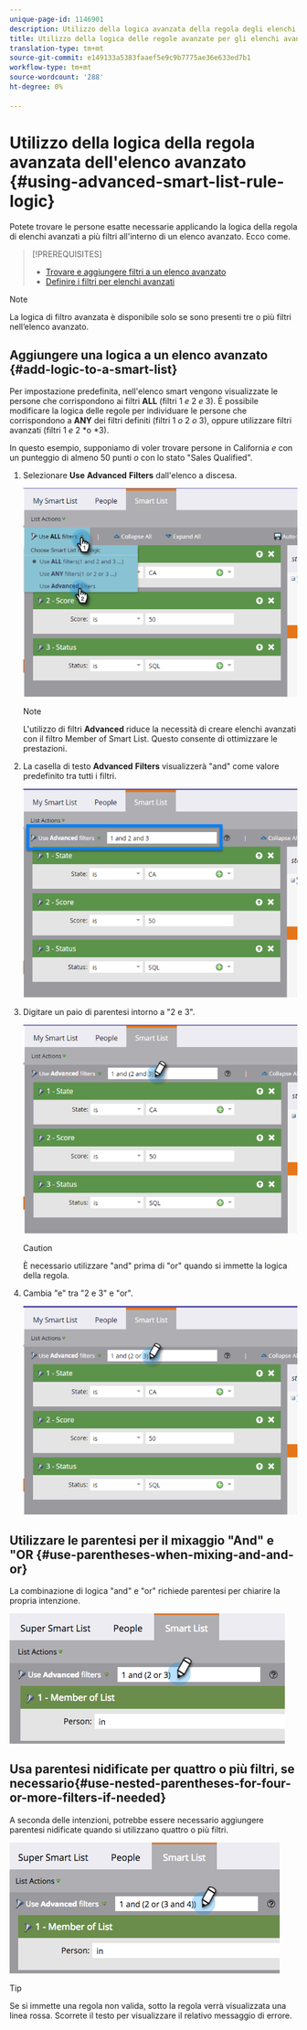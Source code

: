 ```yaml
---
unique-page-id: 1146901
description: Utilizzo della logica avanzata della regola degli elenchi avanzati - Documenti Marketo - Documentazione del prodotto
title: Utilizzo della logica delle regole avanzate per gli elenchi avanzati
translation-type: tm+mt
source-git-commit: e149133a5383faaef5e9c9b7775ae36e633ed7b1
workflow-type: tm+mt
source-wordcount: '288'
ht-degree: 0%

---
```



# Utilizzo della logica della regola avanzata dell&#39;elenco avanzato {#using-advanced-smart-list-rule-logic}

Potete trovare le persone esatte necessarie applicando la logica della regola di elenchi avanzati a più filtri all&#39;interno di un elenco avanzato. Ecco come.

>[!PREREQUISITES]
>
>* [Trovare e aggiungere filtri a un elenco avanzato](../../../../product-docs/core-marketo-concepts/smart-lists-and-static-lists/creating-a-smart-list/find-and-add-filters-to-a-smart-list.md)
>* [Definire i filtri per elenchi avanzati](../../../../product-docs/core-marketo-concepts/smart-lists-and-static-lists/creating-a-smart-list/define-smart-list-filters.md)

>



>[!NOTE]
>
>La logica di filtro avanzata è disponibile solo se sono presenti tre o più filtri nell’elenco avanzato.

## Aggiungere una logica a un elenco avanzato {#add-logic-to-a-smart-list}

Per impostazione predefinita, nell&#39;elenco smart vengono visualizzate le persone che corrispondono ai filtri **ALL** (filtri 1 *e* 2 *e* 3). È possibile modificare la logica delle regole per individuare le persone che corrispondono a **ANY** dei filtri definiti (filtri 1 *o* 2 *o* 3), oppure utilizzare filtri avanzati (filtri 1 *e* 2 *o *3).

In questo esempio, supponiamo di voler trovare persone in California *e* con un punteggio di almeno 50 punti *o* con lo stato &quot;Sales Qualified&quot;.

1. Selezionare **Use** **Advanced** **Filters** dall&#39;elenco a discesa.

   ![](assets/one.png)

   >[!NOTE]
   >
   >L&#39;utilizzo di filtri **Advanced** riduce la necessità di creare elenchi avanzati con il filtro Member of Smart List. Questo consente di ottimizzare le prestazioni.

1. La casella di testo **Advanced** **Filters** visualizzerà &quot;and&quot; come valore predefinito tra tutti i filtri.

   ![](assets/two-2.png)

1. Digitare un paio di parentesi intorno a &quot;2 e 3&quot;.

   ![](assets/three-2.png)

   >[!CAUTION]
   >
   >È necessario utilizzare &quot;and&quot; prima di &quot;or&quot; quando si immette la logica della regola.

1. Cambia &quot;e&quot; tra &quot;2 e 3&quot; e &quot;or&quot;.

   ![](assets/four-1.png)

## Utilizzare le parentesi per il mixaggio &quot;And&quot; e &quot;OR {#use-parentheses-when-mixing-and-and-or}

La combinazione di logica &quot;and&quot; e &quot;or&quot; richiede parentesi per chiarire la propria intenzione.

![](assets/advancedfilters-parent.png)

## Usa parentesi nidificate per quattro o più filtri, se necessario{#use-nested-parentheses-for-four-or-more-filters-if-needed}

A seconda delle intenzioni, potrebbe essere necessario aggiungere parentesi nidificate quando si utilizzano quattro o più filtri.

![](assets/advancedfilters-nested.png)

>[!TIP]
>
>Se si immette una regola non valida, sotto la regola verrà visualizzata una linea rossa. Scorrete il testo per visualizzare il relativo messaggio di errore.


